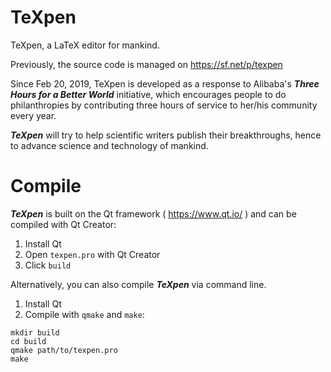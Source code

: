 # TeXpen
TeXpen, a LaTeX editor for mankind.

Previously, the source code is managed on https://sf.net/p/texpen

Since Feb 20, 2019, TeXpen is developed as a response to Alibaba's ***Three Hours for a Better World*** initiative, which encourages people to do philanthropies by contributing three hours of service to her/his community every year.

***TeXpen*** will try to help scientific writers publish their breakthroughs, hence to advance science and technology of mankind.


# Compile

***TeXpen*** is built on the Qt framework ( https://www.qt.io/ ) and can be compiled with Qt Creator:
1. Install Qt 
2. Open `texpen.pro` with Qt Creator
3. Click `build`

Alternatively, you can also compile ***TeXpen*** via command line.
1. Install Qt
2. Compile with `qmake` and `make`:
```
mkdir build
cd build
qmake path/to/texpen.pro
make
```







